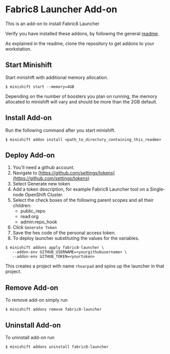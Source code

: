 # Fabric8 Launcher Add-on

This is an add-on to install Fabric8 Launcher

Verify you have installed these addons, by following the general [readme](https://github.com/minishift/minishift-addons/blob/master/README.adoc#download-and-use-community-add-ons).

As explained in the readme, clone the repository to get addons to your workstation.

## Start Minishift

Start minishift with additional memory allocation.

```
$ minishift start --memory=4GB
```

Depending on the number of boosters you plan on running, the memory allocated to minishift will vary and should be more than the 2GB default.


## Install Add-on

Run the following command after you start minishift.

```
$ minishift addon install <path_to_directory_containing_this_readme>
```

## Deploy Add-on

1. You'll need a github account. 
2. Navigate to [https://github.com/settings/tokens](https://github.com/settings/tokens)
3. Select Generate new token
4. Add a token description, for example Fabric8 Launcher tool on a Single-node OpenShift Cluster.
5. Select the check boxes of the following parent scopes and all their children:
	* public_repo
	* read:org
	* admin:repo_hook
6. Click `Generate Token`
7. Save the hex code of the personal access token.
8. To deploy launcher substituting the values for the variables.

```
$ minishift addons apply fabric8-launcher \
   --addon-env GITHUB_USERNAME=<yourgithubusername> \
   --addon-env GITHUB_TOKEN=<yourtoken>
```

This creates a project with name `rhoarpad` and spins up the launcher in that project. 

## Remove Add-on

To remove add-on simply run

```
$ minishift addons remove fabric8-launcher
```

## Uninstall Add-on
To uninstall add-on run

```
$ minishift addons uninstall fabric8-launcher
```


